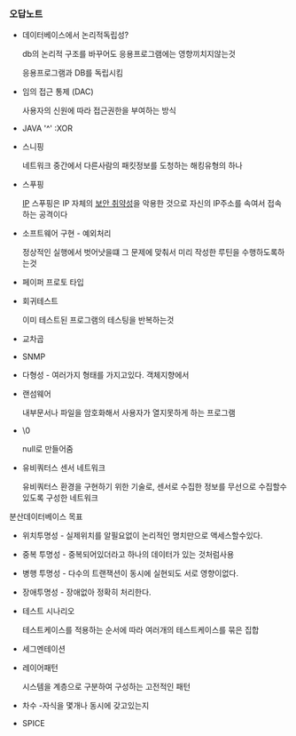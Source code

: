 ### 오답노트

- 데이터베이스에서 논리적독립성?

  db의 논리적 구조를 바꾸어도 응용프로그램에는 영향끼치지않는것

  응용프로그램과 DB를 독립시킴



- 임의 접근 통제 (DAC)

  사용자의 신원에 따라 접근권한을 부여하는 방식



- JAVA '^'      :XOR



- 스니핑

  네트워크 중간에서 다른사람의 패킷정보를 도청하는 해킹유형의 하나

  

- 스푸핑

  [IP](https://ko.wikipedia.org/wiki/인터넷_프로토콜) 스푸핑은 IP 자체의 [보안 취약성](https://ko.wikipedia.org/wiki/보안_취약점)을 악용한 것으로 자신의 IP주소를 속여서 접속하는 공격이다



- 소프트웨어 구현 - 예외처리

  정상적인 실행에서 벗어낫을떄 그 문제에 맞춰서 미리 작성한 루틴을 수행하도록하는것



- 페이퍼 프로토 타입



- 회귀테스트

  이미 테스트된 프로그램의 테스팅을 반복하는것



- 교차곱



- SNMP



- 다형성 - 여러가지 형태를 가지고있다. 객체지향에서 



- 랜섬웨어

  내부문서나 파일을 암호화해서 사용자가 열지못하게 하는 프로그램

- \0

  null로 만들어줌



- 유비쿼터스 센서 네트워크

  유비쿼터스 환경을 구현하기 위한 기술로, 센서로 수집한 정보를 무선으로 수집할수있도록 구성한 네트워크

  

분산데이터베이스 목표

- 위치투명성 - 실제위치를 알필요없이 논리적인 명치만으로 액세스할수있다.
- 중복 투명성 - 중복되어있더라고 하나의 데이터가 있는 것처럼사용
- 병행 투명성 - 다수의 트랜잭션이 동시에 실현되도 서로 영향이없다.

- 장애투명성 - 장애없아 정확히 처리한다.



- 테스트 시나리오

  테스트케이스를 적용하는 순서에 따라 여러개의 테스트케이스를 묶은 집합

  

- 세그멘테이션



- 레이어패턴

  시스템을 계층으로 구분하여 구성하는 고전적인 패턴

  

- 차수 -자식을 몇개나 동시에 갖고있는지



- SPICE